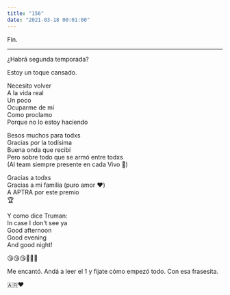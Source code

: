 ```yaml
---
title: "156"
date: "2021-03-18 00:01:00"
---
```


Fin.

---

¿Habrá segunda temporada?

Estoy un toque cansado.

Necesito volver\
A la vida real\
Un poco\
Ocuparme de mí\
Como proclamo\
Porque no lo estoy haciendo

Besos muchos para todxs\
Gracias por la todísima\
Buena onda que recibí\
Pero sobre todo que se armó entre todxs\
(Al team siempre presente en cada Vivo 💪)

Gracias a todxs\
Gracias a mi familia (puro amor ❤️)\
A APTRA por este premio\
🏆

Y como dice Truman:\
In case I don't see ya\
Good afternoon\
Good evening\
And good night!

😘😘😘👋👋👋

Me encantó. Andá a leer el 1 y fijate cómo empezó todo. Con esa frasesita.

🇦🇷❤️
